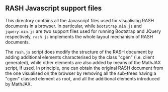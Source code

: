 ## RASH Javascript support files

This directory contains all the Javascript files used for visualising RASH documents in a browser. In particular, while ``bootstrap.min.js`` and ``jquery.min.js`` are two support files used for running Bootstrap and JQuery respectively, ``rash.js`` implements the whole layout mechanism of RASH documents.

The ``rash.js`` script does modify the structure of the RASH document by adding additional elements characterised by the class "cgen" (i.e. client generated), while other elements are also added by means of the MathJAX script, if used. In principle, one can obtain the original RASH document from the one visualised on the browser by removing all the sub-trees having a "cgen" classed element as root, and all the additional elements introduced by MathJAX.